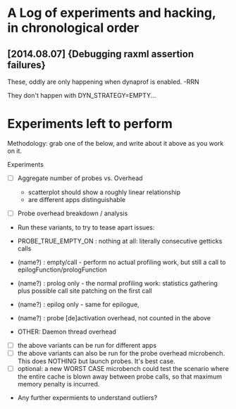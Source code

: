
A Log of experiments and hacking, in chronological order
========================================================

[2014.08.07] {Debugging raxml assertion failures}
-------------------------------------------------

These, oddly are only happening when dynaprof is enabled. -RRN

They don't happen with DYN_STRATEGY=EMPTY...



Experiments left to perform
===========================

Methodology: grab one of the below, and write about it above as you
work on it.

Experiments

 * [ ] Aggregate number of probes vs. Overhead
   - scatterplot should show a roughly linear relationship
   - are different apps distinguishable

 * [ ] Probe overhead breakdown / analysis
  - Run these variants, to try to tease apart issues:
   * PROBE_TRUE_EMPTY_ON : nothing at all: literally consecutive getticks calls
   * (name?) : empty/call - perform no actual profiling work, but
     still a call to epilogFunction/prologFunction
 
   * (name?) : prolog only - the normal profiling work: statistics
     gathering plus possible call site patching on the first call
   * (name?) : epilog only - same for epilogue,

   * (name?) : probe [de]activation overhead, not counted in the above

   * OTHER: Daemon thread overhead


  - [ ] the above variants can be run for different apps
  - [ ] the above variants can also be run for the probe overhead
        microbench.  This does NOTHING but launch probes.  It's best
        case.
  - [ ] optional: a new WORST CASE microbench could test the scenario
        where the entire cache is blown away between probe calls, so
        that maximum memory penalty is incurred.
      
  - Any further expermients to understand outliers?




